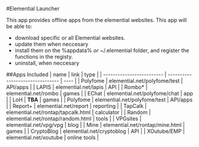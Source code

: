 #Elemential Launcher

This app provides offline apps from the elemential websites. This app will be able to:
- download specific or all Elemential websites.
- update them when neccesary
- install them on the %appdata% *or* ~/.elemential folder, and register the functions in the registy. 
- uninstall, when neccesary

##Apps Included
| name                      | link                             | type |
| ------------------------- | -------------------------------- | ---- |
| Polyfome  | elemential.net/polyfome/test  | API/apps |
| LAPIS  | elemential.net/lapis  | API |
| Rombo*  | elemential.net/rombo  | games |
| EChat  | elemential.net/polyfome/chat  | app |
| LoH  | **TBA**  | games |
| Polyfome  | elemential.net/polyfome/test  | API/apps |
| Report+  | elemential.net/report  | reporting |
| TapCalk  | elemential.net/rontap/tapcalk.html  | calculator |
| Random  | elemential.net/rontap/random.html  | tools |
| VPGsites  | elemential.net/vpg/vpg  | blog |
| Mine  | elemential.net/rontap/mine.html  | games |
| CryptoBlog  | elemential.net/cryptoblog  | API |
| XOutube/EMP  | elemential.net/xoutube  | online tools |
